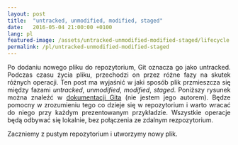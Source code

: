 ```yaml
---
layout: post
title:  "untracked, unmodified, modified, staged"
date:   2016-05-04 21:00:00 +0100
lang: pl
featured-image: /assets/untracked-unmodified-modified-staged/lifecycle.png
permalink: /pl/untracked-unmodified-modified-staged
---
```

<p align="justify">
Po dodaniu nowego pliku do repozytorium, Git oznacza go jako untracked. Podczas czasu życia pliku, przechodzi on przez różne fazy na skutek różnych operacji. Ten post ma wyjaśnić w jaki sposób plik przmieszcza się między fazami <i>untracked</i>, <i>unmodified</i>, <i>modified</i>, <i>staged</i>. Poniższy rysunek można znaleźć w <a href="https://git-scm.com/book/en/v2/Git-Basics-Recording-Changes-to-the-Repository">dokumentacji Gita</a> (nie jestem jego autorem). Będze pomocny w zrozumieniu tego co dzieje się w repozytorium i warto wracać do niego przy każdym prezentowanym przykładzie. Wszystkie operacje będą odbywać się lokalnie, bez połączenia ze zdalnym rezpozytorium.
</p>
<p align="justify">
Zaczniemy z pustym repozytorium i utworzymy nowy plik.
</p>
